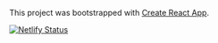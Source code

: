 This project was bootstrapped with [Create React App](https://github.com/facebook/create-react-app).

[![Netlify Status](https://api.netlify.com/api/v1/badges/92c67369-8a0d-44b1-8199-ae206e50d662/deploy-status)](https://app.netlify.com/sites/rawn-hotels/deploys)
